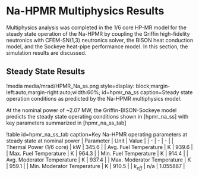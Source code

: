 # Na-HPMR Multiphysics Results

Multiphysics analysis was completed in the 1/6 core HP-MR model for the steady state operation of the Na-HPMR by coupling the Griffin high-fidelity neutronics with CFEM-SN(1,3) neutronics solver, the BISON heat conduction model, and the Sockeye heat-pipe performance model. In this section, the simulation results are discussed.

## Steady State Results

!media media/mrad/HPMR_Na_ss.png
       style=display: block;margin-left:auto;margin-right:auto;width:60%;
       id=hpmr_na_ss
       caption=Steady state operation conditions as predicted by the Na-HPMR multiphysics model.

At the nominal power of ~2.07 MW, the Griffin-BISON-Sockeye model predicts the steady state operating conditions shown in [hpmr_na_ss] with key parameters summarized in [hpmr_na_ss_tab]

!table id=hpmr_na_ss_tab caption=Key Na-HPMR operating parameters at steady state at nominal power
| Parameter | Unit | Value |
| - | - | - |
| Thermal Power (1/6 core) | kW | 345.6 |
| Avg. Fuel Temperature | K | 939.6 |
| Max. Fuel Temperature | K | 964.3 |
| Min. Fuel Temperature | K | 914.4 |
| Avg. Moderator Temperature | K | 937.4 |
| Max. Moderator Temperature | K | 959.1 |
| Min. Moderator Temperature | K | 910.5 |
| $k_{eff}$ | n/a | 1.055887 |